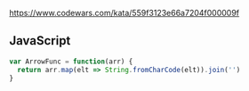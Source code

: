https://www.codewars.com/kata/559f3123e66a7204f000009f

## JavaScript
```js
var ArrowFunc = function(arr) {
  return arr.map(elt => String.fromCharCode(elt)).join('')
}
```